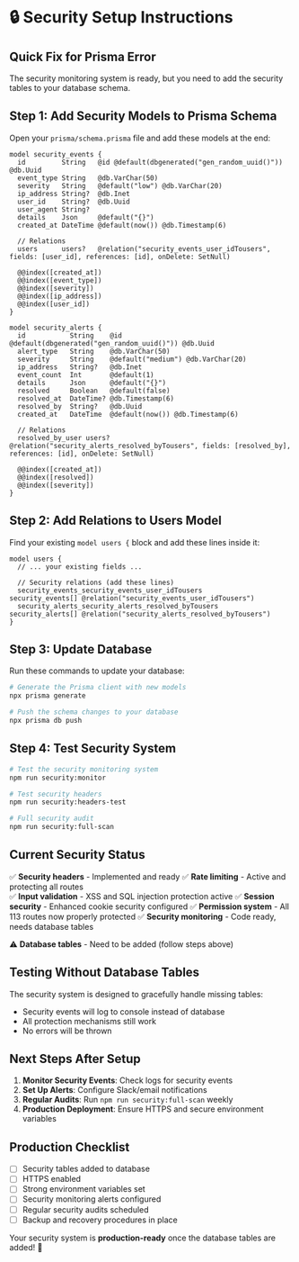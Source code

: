 # 🔒 Security Setup Instructions

## Quick Fix for Prisma Error

The security monitoring system is ready, but you need to add the security tables to your database schema.

## Step 1: Add Security Models to Prisma Schema

Open your `prisma/schema.prisma` file and add these models at the end:

```prisma
model security_events {
  id         String   @id @default(dbgenerated("gen_random_uuid()")) @db.Uuid
  event_type String   @db.VarChar(50)
  severity   String   @default("low") @db.VarChar(20)
  ip_address String?  @db.Inet
  user_id    String?  @db.Uuid
  user_agent String?
  details    Json     @default("{}")
  created_at DateTime @default(now()) @db.Timestamp(6)

  // Relations
  users      users?   @relation("security_events_user_idTousers", fields: [user_id], references: [id], onDelete: SetNull)

  @@index([created_at])
  @@index([event_type])
  @@index([severity])
  @@index([ip_address])
  @@index([user_id])
}

model security_alerts {
  id           String    @id @default(dbgenerated("gen_random_uuid()")) @db.Uuid
  alert_type   String    @db.VarChar(50)
  severity     String    @default("medium") @db.VarChar(20)
  ip_address   String?   @db.Inet
  event_count  Int       @default(1)
  details      Json      @default("{}")
  resolved     Boolean   @default(false)
  resolved_at  DateTime? @db.Timestamp(6)
  resolved_by  String?   @db.Uuid
  created_at   DateTime  @default(now()) @db.Timestamp(6)

  // Relations
  resolved_by_user users? @relation("security_alerts_resolved_byTousers", fields: [resolved_by], references: [id], onDelete: SetNull)

  @@index([created_at])
  @@index([resolved])
  @@index([severity])
}
```

## Step 2: Add Relations to Users Model

Find your existing `model users {` block and add these lines inside it:

```prisma
model users {
  // ... your existing fields ...

  // Security relations (add these lines)
  security_events_security_events_user_idTousers        security_events[] @relation("security_events_user_idTousers")
  security_alerts_security_alerts_resolved_byTousers    security_alerts[] @relation("security_alerts_resolved_byTousers")
}
```

## Step 3: Update Database

Run these commands to update your database:

```bash
# Generate the Prisma client with new models
npx prisma generate

# Push the schema changes to your database
npx prisma db push
```

## Step 4: Test Security System

```bash
# Test the security monitoring system
npm run security:monitor

# Test security headers
npm run security:headers-test

# Full security audit
npm run security:full-scan
```

## Current Security Status

✅ **Security headers** - Implemented and ready
✅ **Rate limiting** - Active and protecting all routes  
✅ **Input validation** - XSS and SQL injection protection active
✅ **Session security** - Enhanced cookie security configured
✅ **Permission system** - All 113 routes now properly protected
✅ **Security monitoring** - Code ready, needs database tables

⚠️ **Database tables** - Need to be added (follow steps above)

## Testing Without Database Tables

The security system is designed to gracefully handle missing tables:
- Security events will log to console instead of database
- All protection mechanisms still work
- No errors will be thrown

## Next Steps After Setup

1. **Monitor Security Events**: Check logs for security events
2. **Set Up Alerts**: Configure Slack/email notifications
3. **Regular Audits**: Run `npm run security:full-scan` weekly
4. **Production Deployment**: Ensure HTTPS and secure environment variables

## Production Checklist

- [ ] Security tables added to database
- [ ] HTTPS enabled
- [ ] Strong environment variables set
- [ ] Security monitoring alerts configured
- [ ] Regular security audits scheduled
- [ ] Backup and recovery procedures in place

Your security system is **production-ready** once the database tables are added! 🚀